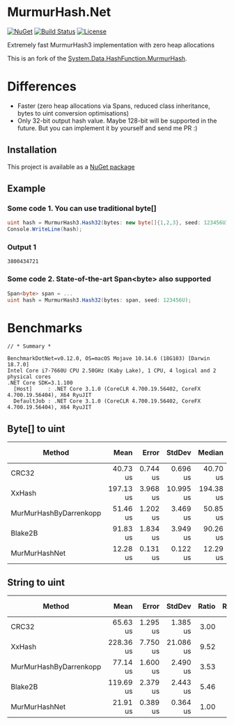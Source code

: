# MurmurHash.Net

[![NuGet](https://img.shields.io/nuget/v/MurmurHash.Net.svg)](https://www.nuget.org/packages/MurmurHash.Net/)
[![Build Status](https://travis-ci.org/odinmillion/MurmurHash.Net.svg?branch=master)](https://travis-ci.org/odinmillion/MurmurHash.Net)
[![License](https://img.shields.io/badge/license-MIT-blue.svg)](LICENSE.txt)

Extremely fast MurmurHash3 implementation with zero heap allocations

This is an fork of the [System.Data.HashFunction.MurmurHash](https://www.nuget.org/packages/System.Data.HashFunction.MurmurHash/).

# Differences
* Faster (zero heap allocations via Spans, reduced class inheritance, bytes to uint conversion optimisations)
* Only 32-bit output hash value. Maybe 128-bit will be supported in the future. But you can implement it by yourself and send me PR :)

## Installation

This project is available as a [NuGet package](https://www.nuget.org/packages/MurmurHash.Net/)

## Example

### Some code 1. You can use traditional byte[]
```csharp
uint hash = MurmurHash3.Hash32(bytes: new byte[]{1,2,3}, seed: 123456U);
Console.WriteLine(hash);
```

### Output 1
```
3800434721
```

### Some code 2. State-of-the-art Span&lt;byte&gt; also supported
```csharp
Span<byte> span = ...
uint hash = MurmurHash3.Hash32(bytes: span, seed: 123456U);
```

# Benchmarks

```
// * Summary *

BenchmarkDotNet=v0.12.0, OS=macOS Mojave 10.14.6 (18G103) [Darwin 18.7.0]
Intel Core i7-7660U CPU 2.50GHz (Kaby Lake), 1 CPU, 4 logical and 2 physical cores
.NET Core SDK=3.1.100
  [Host]     : .NET Core 3.1.0 (CoreCLR 4.700.19.56402, CoreFX 4.700.19.56404), X64 RyuJIT
  DefaultJob : .NET Core 3.1.0 (CoreCLR 4.700.19.56402, CoreFX 4.700.19.56404), X64 RyuJIT
```

## Byte[] to uint

|                 Method |      Mean |    Error |    StdDev |    Median | Ratio | RatioSD |   Gen 0 | Gen 1 | Gen 2 | Allocated |
|----------------------- |----------:|---------:|----------:|----------:|------:|--------:|--------:|------:|------:|----------:|
|                  CRC32 |  40.73 us | 0.744 us |  0.696 us |  40.70 us |  3.32 |    0.06 |       - |     - |     - |         - |
|                 XxHash | 197.13 us | 3.968 us | 10.995 us | 194.38 us | 15.65 |    0.62 | 87.8906 |     - |     - |  184000 B |
| MurMurHashByDarrenkopp |  51.46 us | 1.202 us |  3.469 us |  50.85 us |  4.04 |    0.16 | 15.3198 |     - |     - |   32000 B |
|                Blake2B |  91.83 us | 1.834 us |  3.949 us |  90.26 us |  7.57 |    0.41 |  7.5684 |     - |     - |   16000 B |
|          MurMurHashNet |  12.28 us | 0.131 us |  0.122 us |  12.29 us |  1.00 |    0.00 |       - |     - |     - |         - |

## String to uint

|                 Method |      Mean |    Error |    StdDev | Ratio | RatioSD |    Gen 0 | Gen 1 | Gen 2 | Allocated |
|----------------------- |----------:|---------:|----------:|------:|--------:|---------:|------:|------:|----------:|
|                  CRC32 |  65.63 us | 1.295 us |  1.385 us |  3.00 |    0.08 |  15.2588 |     - |     - |   32000 B |
|                 XxHash | 228.36 us | 7.750 us | 21.086 us |  9.52 |    0.28 | 103.2715 |     - |     - |  216000 B |
| MurMurHashByDarrenkopp |  77.14 us | 1.600 us |  2.490 us |  3.53 |    0.15 |  30.6396 |     - |     - |   64000 B |
|                Blake2B | 119.69 us | 2.379 us |  2.443 us |  5.46 |    0.18 |  22.9492 |     - |     - |   48000 B |
|          MurMurHashNet |  21.91 us | 0.389 us |  0.364 us |  1.00 |    0.00 |        - |     - |     - |         - |
